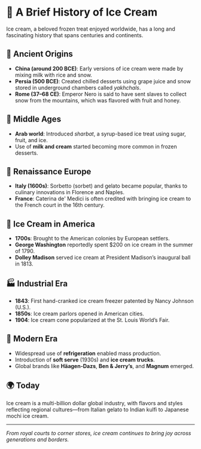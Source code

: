 # 🍦 A Brief History of Ice Cream

Ice cream, a beloved frozen treat enjoyed worldwide, has a long and fascinating history that spans centuries and continents.

## 🏺 Ancient Origins

- **China (around 200 BCE)**: Early versions of ice cream were made by mixing milk with rice and snow.
- **Persia (500 BCE)**: Created chilled desserts using grape juice and snow stored in underground chambers called *yakhchals*.
- **Rome (37–68 CE)**: Emperor Nero is said to have sent slaves to collect snow from the mountains, which was flavored with fruit and honey.

## 🍧 Middle Ages

- **Arab world**: Introduced *sharbat*, a syrup-based ice treat using sugar, fruit, and ice.
- Use of **milk and cream** started becoming more common in frozen desserts.

## 🍨 Renaissance Europe

- **Italy (1600s)**: Sorbetto (sorbet) and gelato became popular, thanks to culinary innovations in Florence and Naples.
- **France**: Caterina de' Medici is often credited with bringing ice cream to the French court in the 16th century.

## 🍦 Ice Cream in America

- **1700s**: Brought to the American colonies by European settlers.
- **George Washington** reportedly spent $200 on ice cream in the summer of 1790.
- **Dolley Madison** served ice cream at President Madison’s inaugural ball in 1813.

## 🏭 Industrial Era

- **1843**: First hand-cranked ice cream freezer patented by Nancy Johnson (U.S.).
- **1850s**: Ice cream parlors opened in American cities.
- **1904**: Ice cream cone popularized at the St. Louis World’s Fair.

## 🍨 Modern Era

- Widespread use of **refrigeration** enabled mass production.
- Introduction of **soft serve** (1930s) and **ice cream trucks**.
- Global brands like **Häagen-Dazs**, **Ben & Jerry’s**, and **Magnum** emerged.

## 🌍 Today

Ice cream is a multi-billion dollar global industry, with flavors and styles reflecting regional cultures—from Italian gelato to Indian kulfi to Japanese mochi ice cream.

---

*From royal courts to corner stores, ice cream continues to bring joy across generations and borders.*